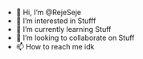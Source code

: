 - 👋 Hi, I’m @RejeSeje
- 👀 I’m interested in Stufff
- 🌱 I’m currently learning Stuff
- 💞️ I’m looking to collaborate on Stuff
- 📫 How to reach me idk

<!---
RejeSeje/RejeSeje is a ✨ special ✨ repository because its `README.md` (this file) appears on your GitHub profile.
You can click the Preview link to take a look at your changes.
--->
